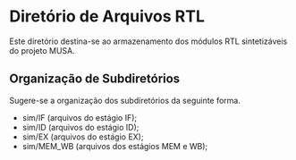 Diretório de Arquivos RTL
==================================
Este diretório destina-se ao armazenamento dos módulos RTL sintetizáveis do projeto MUSA.

Organização de Subdiretórios
----------------------------
Sugere-se a organização dos subdiretórios da seguinte forma.

- sim/IF (arquivos do estágio IF);
- sim/ID (arquivos do estágio ID);
- sim/EX (arquivos do estágio EX);
- sim/MEM_WB (arquivos dos estágios MEM e WB);